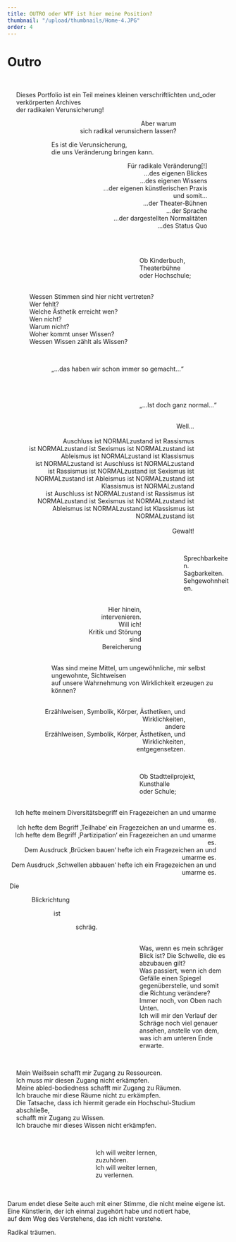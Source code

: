 ```yaml
---
title: OUTRO oder WTF ist hier meine Position?
thumbnail: "/upload/thumbnails/Home-4.JPG"
order: 4
---
```

# Outro

<img :src="$withBase('/upload/6-0.jpg')" style="  margin-left: auto;margin-right: auto;max-width:900px; display: block;"> 

<p style="text-align:left;margin-left: 20px;">
<br> 
Dieses Portfolio ist ein Teil meines kleinen verschriftlichten und_oder verkörperten Archives <br>
der radikalen Verunsicherung!
</p>

<p style="text-align:right;margin-right: 120px;">
Aber warum <br>
sich radikal verunsichern lassen? 
</p>

<p style="text-align:left;margin-left: 100px;">
Es ist die Verunsicherung, <br>
die uns Veränderung bringen kann.
</p>

<p style="text-align:right;margin-right: 50px;">
Für radikale Veränderung[!] <br> 
...des eigenen Blickes <br> 
...des eigenen Wissens <br> 
...der eigenen künstlerischen Praxis<br> 
und somit...<br> 
...der Theater-Bühnen <br> 
...der Sprache <br> 
...der dargestellten Normalitäten<br> 
...des Status Quo<br> <br> 
</p>

<img :src="$withBase('/upload/6-1.jpg')" style="  margin-left: auto;margin-right: 150px;max-width:500px; display: block;"> 

<p style="text-align:left;margin-left: 300px;">
<br> 
Ob Kinderbuch,<br>
Theaterbühne<br>
oder Hochschule;<br>
</p>

<p style="text-align:left;margin-left: 50px;">
<br> 
Wessen Stimmen sind hier nicht vertreten? <br>
Wer fehlt? <br>
Welche Ästhetik erreicht wen?<br>
Wen nicht?<br>
Warum nicht?<br>
Woher kommt unser Wissen?<br>
Wessen Wissen zählt als Wissen?<br>
</p>

<img :src="$withBase('/upload/6-2.jpg')" style="  margin-left: auto;margin-right: 50px;max-width:350px; display: block;"> 


<p style="text-align:left;margin-left: 100px;">
<br> 
„…das haben wir schon immer so gemacht...“
</p>

<p style="text-align:left;margin-left: 300px;">
<br> 
<br>
<br>
„…Ist doch ganz normal...“
</p>

<p style="text-align:right;margin-right: 80px;">
<br> 
Well...<br> <br> 
Auschluss ist NORMALzustand ist Rassismus <br> 
ist NORMALzustand ist Sexismus ist NORMALzustand ist <br> 
Ableismus ist NORMALzustand ist Klassismus <br> 
ist NORMALzustand ist Auschluss ist NORMALzustand <br> 
ist Rassismus ist NORMALzustand ist Sexismus ist <br> 
NORMALzustand ist Ableismus ist NORMALzustand ist Klassismus ist NORMALzustand <br> 
ist Auschluss ist NORMALzustand ist Rassismus ist NORMALzustand ist Sexismus ist NORMALzustand ist Ableismus ist NORMALzustand ist Klassismus ist NORMALzustand
ist <br> <br> 
Gewalt!
</p>

<img :src="$withBase('/upload/6-3.jpg')" style="  margin-left: 170px;margin-right: auto;max-width:400px; display: block;"> 

<p style="text-align:left;margin-left: 400px;">
<br> 
Sprechbarkeiten.<br> 
Sagbarkeiten.<br> 
Sehgewohnheiten.<br> 
</p>

<p style="text-align:right;margin-right: 200px;">
<br> 
Hier hinein,<br> 
intervenieren.<br> 
Will ich!<br> 
Kritik und Störung<br> 
sind<br> 
Bereicherung<br> 
</p>

<p style="text-align:left;margin-left: 100px;">
<br> 
Was sind meine Mittel, um ungewöhnliche, mir selbst ungewohnte, Sichtweisen<br> 
auf unsere Wahrnehmung von Wirklichkeit erzeugen zu können?
</p>

<p style="text-align:right;margin-right: 100px;">
<br> 
Erzählweisen, Symbolik, Körper, Ästhetiken, und Wirklichkeiten,<br> 
andere <br>
Erzählweisen, Symbolik, Körper, Ästhetiken, und Wirklichkeiten, <br>
entgegensetzen. <br>
</p>

<img :src="$withBase('/upload/6-4.jpg')" style="  margin-left: auto;margin-right: 300px;max-width:300px; display: block;"> 

<p style="text-align:left;margin-left: 300px;">
<br> 
Ob Stadtteilprojekt,<br> 
Kunsthalle<br> 
oder Schule;<br> 
</p>

<p style="text-align:right;margin-right: 30px;">
<br> 
Ich hefte meinem Diversitätsbegriff ein Fragezeichen an und umarme es.<br> 
Ich hefte dem Begriff ‚Teilhabe‘ ein Fragezeichen an und umarme es.<br> 
Ich hefte dem Begriff ‚Partizipation‘ ein Fragezeichen an und umarme es.<br> 
Dem Ausdruck ‚Brücken bauen‘ hefte ich ein Fragezeichen an und umarme es.<br> 
Dem Ausdruck ‚Schwellen abbauen‘ hefte ich ein Fragezeichen an und umarme es.<br> 
</p>

<p style="text-align:left;margin-left: 5px;">
Die
</p>

<p style="text-align:left;margin-left: 55px;">
Blickrichtung
</p>

<p style="text-align:left;margin-left: 105px;">
ist
</p>

<p style="text-align:left;margin-left: 155px;">
schräg. 
</p>

<p style="text-align:left;margin-left: 300px;">
<br> 
Was, wenn es mein schräger Blick ist? Die Schwelle, die es abzubauen gilt? <br>
Was passiert, wenn ich dem Gefälle einen Spiegel gegenüberstelle, und somit die Richtung verändere? <br>
Immer noch, von Oben nach Unten. <br>
Ich will mir den Verlauf der Schräge noch viel genauer ansehen, anstelle von dem, was ich am unteren Ende erwarte.
</p>

<img :src="$withBase('/upload/6-5.jpg')" style="  margin-left: 150px;margin-right: auto;max-width:400px; display: block;"> 

<p style="text-align:left;margin-left: 20px;">
<br> 
Mein Weißsein schafft mir Zugang zu Ressourcen.<br> 
Ich muss mir diesen Zugang nicht erkämpfen.<br> 
Meine abled-bodiedness schafft mir Zugang zu Räumen.<br> 
Ich brauche mir diese Räume nicht zu erkämpfen.<br> 
Die Tatsache, dass ich hiermit gerade ein Hochschul-Studium abschließe,<br> 
schafft mir Zugang zu Wissen.<br> 
Ich brauche mir dieses Wissen nicht erkämpfen.
</p>

<img :src="$withBase('/upload/6-6.jpg')" style="  margin-left: auto;margin-right: 50px;max-width:300px; display: block;"> 

<p style="text-align:left;margin-left: 200px;">
<br> 
Ich will weiter lernen,<br> 
zuzuhören.<br> 
Ich will weiter lernen,<br> 
zu verlernen.<br> <br> <br>

Darum endet diese Seite auch mit einer Stimme, die nicht meine eigene ist. <br> 
Eine Künstlerin, der ich einmal zugehört habe und notiert habe,<br> 
auf dem Weg des Verstehens, das ich nicht verstehe.<br> 

Radikal träumen.<br> 
</p>

<div style="text-align: center;">
<img :src="$withBase('/upload/6-7.jpg')" style="max-width:500px; display: inline-block; vertical-align: top;">
<img :src="$withBase('/upload/6-8.jpg')" style="max-width:500px; display: inline-block; vertical-align: top;">
</div>







